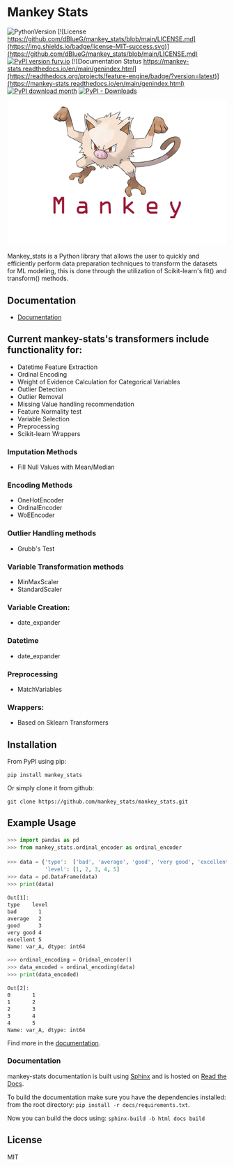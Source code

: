 # Mankey Stats

![PythonVersion](https://img.shields.io/badge/python-3.6%20|3.7%20|%203.8%20|%203.9-success)
[![License https://github.com/dBlueG/mankey_stats/blob/main/LICENSE.md](https://img.shields.io/badge/license-MIT-success.svg)](https://github.com/dBlueG/mankey_stats/blob/main/LICENSE.md)
[![PyPI version fury.io](https://badge.fury.io/py/mankey_stats.svg)](https://pypi.python.org/pypi/mankey_stats/)
[![Documentation Status https://mankey-stats.readthedocs.io/en/main/genindex.html](https://readthedocs.org/projects/feature-engine/badge/?version=latest)](https://mankey-stats.readthedocs.io/en/main/genindex.html)
[![PyPI download month](https://img.shields.io/pypi/dm/mankey_stats.svg)](https://pypi.python.org/pypi/mankey_stats/)
[![PyPI - Downloads](https://img.shields.io/pypi/dd/mankey_stats)](https://pypi.python.org/pypi/mankey_stats/)


![alt text](https://github.com/dBlueG/mankey_stats/blob/main/mankey.png)


Mankey_stats is a Python library that allows the user to quickly and efficiently perform data preparation techniques to transform the datasets for ML modeling, this is done through the utilization of Scikit-learn's fit() and transform() methods.


## Documentation

* [Documentation](https://mankey-stats.readthedocs.io/en/main/#)


## Current mankey-stats's transformers include functionality for:

* Datetime Feature Extraction
* Ordinal Encoding
* Weight of Evidence Calculation for Categorical Variables
* Outlier Detection 
* Outlier Removal
* Missing Value handling recommendation
* Feature Normality test
* Variable Selection
* Preprocessing
* Scikit-learn Wrappers

### Imputation Methods
* Fill Null Values with Mean/Median

### Encoding Methods
* OneHotEncoder
* OrdinalEncoder
* WoEEncoder

### Outlier Handling methods
* Grubb's Test

### Variable Transformation methods
* MinMaxScaler
* StandardScaler

### Variable Creation:
 * date_expander

### Datetime
 * date_expander
 
### Preprocessing
 * MatchVariables
 
### Wrappers:
 * Based on Sklearn Transformers

## Installation

From PyPI using pip:

```
pip install mankey_stats
```

Or simply clone it from github:

```
git clone https://github.com/mankey_stats/mankey_stats.git
```

## Example Usage

```python
>>> import pandas as pd
>>> from mankey_stats.ordinal_encoder as ordinal_encoder

>>> data = {'type':  ['bad', 'average', 'good', 'very good', 'excellent'],
            'level': [1, 2, 3, 4, 5]
>>> data = pd.DataFrame(data)
>>> print(data)
```

```
Out[1]:
type    level
bad       1
average   2
good      3
very good 4
excellent 5  
Name: var_A, dtype: int64
```
    
```python 
>>> ordinal_encoding = Oridnal_encoder()
>>> data_encoded = ordinal_encoding(data)
>>> print(data_encoded)
```

```
Out[2]:
0       1
1       2
2       3
3       4
4       5
Name: var_A, dtype: int64
```

Find more in the [documentation](https://mankey-stats.readthedocs.io/en/main/#).

### Documentation

mankey-stats documentation is built using [Sphinx](https://www.sphinx-doc.org) and is hosted on [Read the Docs](https://readthedocs.org/).

To build the documentation make sure you have the dependencies installed: from the root directory: ``pip install -r docs/requirements.txt``.

Now you can build the docs using: ``sphinx-build -b html docs build``


## License

MIT

